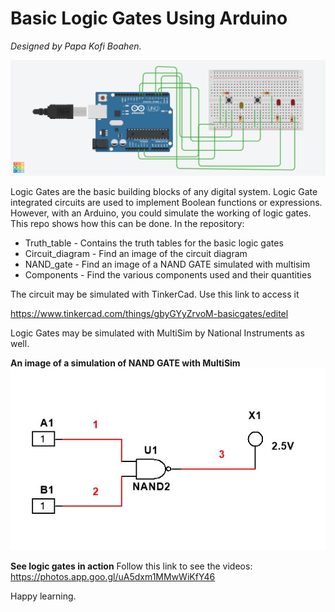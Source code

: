 # Basic Logic Gates Using Arduino

*Designed by Papa Kofi Boahen.*

![Circuit Diagram](images/Circuit_diagram.png "Circuit Diagram") 

Logic Gates are the basic building blocks of any digital system. Logic Gate integrated circuits are used to implement Boolean functions or expressions. However, with an Arduino, you could simulate the working of logic
gates. This repo shows how this can be done. In the repository:

- Truth_table - Contains the truth tables for the basic logic gates
- Circuit_diagram - Find an image of the circuit diagram
- NAND_gate - Find an image of a NAND GATE simulated with multisim
- Components - Find the various components used and their quantities

The circuit may be simulated with TinkerCad. Use this link to access it

https://www.tinkercad.com/things/gbyGYyZrvoM-basicgates/editel

Logic Gates may be simulated with MultiSim by National Instruments as well.

**An image of a simulation of NAND GATE with MultiSim**
![Circuit Diagram](images/NAND_image.jpg "Circuit Diagram") 

**See logic gates in action** Follow this link to see the videos:
https://photos.app.goo.gl/uA5dxm1MMwWiKfY46

Happy learning.


